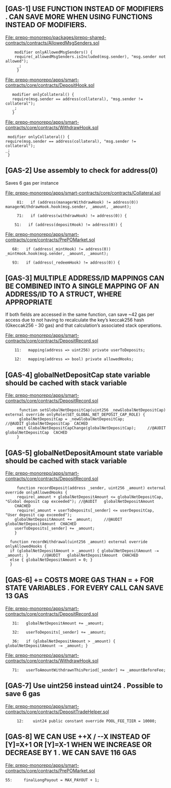 ##
## [GAS-1] USE FUNCTION INSTEAD OF MODIFIERS . CAN SAVE MORE WHEN USING FUNCTIONS INSTEAD OF MODIFIERS.

[File: prepo-monorepo/packages/prepo-shared-contracts/contracts/AllowedMsgSenders.sol](https://github.com/prepo-io/prepo-monorepo/blob/feat/2022-12-prepo/packages/prepo-shared-contracts/contracts/AllowedMsgSenders.sol)

        modifier onlyAllowedMsgSenders() {
        require(_allowedMsgSenders.isIncluded(msg.sender), "msg.sender not allowed");
         _;
         }

[File: prepo-monorepo/apps/smart-contracts/core/contracts/DepositHook.sol](https://github.com/prepo-io/prepo-monorepo/blob/feat/2022-12-prepo/apps/smart-contracts/core/contracts/DepositHook.sol)

       modifier onlyCollateral() {
       require(msg.sender == address(collateral), "msg.sender != collateral");
       _;
       }

[File: prepo-monorepo/apps/smart-contracts/core/contracts/WithdrawHook.sol](https://github.com/prepo-io/prepo-monorepo/blob/feat/2022-12-prepo/apps/smart-contracts/core/contracts/WithdrawHook.sol)

     modifier onlyCollateral() {
    require(msg.sender == address(collateral), "msg.sender != collateral");
    _;
     }

## [GAS-2]  Use assembly to check for address(0)

Saves 6 gas per instance

[File: prepo-monorepo/apps/smart-contracts/core/contracts/Collateral.sol](https://github.com/prepo-io/prepo-monorepo/blob/feat/2022-12-prepo/apps/smart-contracts/core/contracts/Collateral.sol)

         81:   if (address(managerWithdrawHook) != address(0)) managerWithdrawHook.hook(msg.sender, _amount, _amount);

         71:   if (address(withdrawHook) != address(0)) {

        51:   if (address(depositHook) != address(0)) {

[File: prepo-monorepo/apps/smart-contracts/core/contracts/PrePOMarket.sol](https://github.com/prepo-io/prepo-monorepo/blob/feat/2022-12-prepo/apps/smart-contracts/core/contracts/PrePOMarket.sol)

       68:   if (address(_mintHook) != address(0)) _mintHook.hook(msg.sender, _amount, _amount);

       93:   if (address(_redeemHook) != address(0)) {

##

## [GAS-3]  MULTIPLE ADDRESS/ID MAPPINGS CAN BE COMBINED INTO A SINGLE MAPPING OF AN ADDRESS/ID TO A STRUCT, WHERE APPROPRIATE

If both fields are accessed in the same function, can save ~42 gas per access due to not having to recalculate the key’s keccak256 hash (Gkeccak256 - 30 gas) and that calculation’s associated stack operations.


[File: prepo-monorepo/apps/smart-contracts/core/contracts/DepositRecord.sol](https://github.com/prepo-io/prepo-monorepo/blob/feat/2022-12-prepo/apps/smart-contracts/core/contracts/DepositRecord.sol)

        11:   mapping(address => uint256) private userToDeposits;

        12:   mapping(address => bool) private allowedHooks;

##

## [GAS-4]  globalNetDepositCap state variable should be cached with stack variable 


[File: prepo-monorepo/apps/smart-contracts/core/contracts/DepositRecord.sol](https://github.com/prepo-io/prepo-monorepo/blob/feat/2022-12-prepo/apps/smart-contracts/core/contracts/DepositRecord.sol)

          function setGlobalNetDepositCap(uint256 _newGlobalNetDepositCap) external override onlyRole(SET_GLOBAL_NET_DEPOSIT_CAP_ROLE) {
          globalNetDepositCap = _newGlobalNetDepositCap;              //@AUDIT globalNetDepositCap  CACHED 
         emit GlobalNetDepositCapChange(globalNetDepositCap);     //@AUDIT globalNetDepositCap  CACHED 
         } 

##

## [GAS-5]  globalNetDepositAmount  state variable should be cached with stack variable 

[File: prepo-monorepo/apps/smart-contracts/core/contracts/DepositRecord.sol](https://github.com/prepo-io/prepo-monorepo/blob/feat/2022-12-prepo/apps/smart-contracts/core/contracts/DepositRecord.sol)    


         function recordDeposit(address _sender, uint256 _amount) external override onlyAllowedHooks {
         require(_amount + globalNetDepositAmount <= globalNetDepositCap, "Global deposit cap exceeded"); //@AUDIT   globalNetDepositAmount  
        CHACHED 
         require(_amount + userToDeposits[_sender] <= userDepositCap, "User deposit cap exceeded");
        globalNetDepositAmount += _amount;     //@AUDIT   globalNetDepositAmount  CHACHED 
        userToDeposits[_sender] += _amount;
        }    

      function recordWithdrawal(uint256 _amount) external override onlyAllowedHooks {
      if (globalNetDepositAmount > _amount) { globalNetDepositAmount -= _amount; }      //@AUDIT   globalNetDepositAmount  CHACHED 
      else { globalNetDepositAmount = 0; }                  
      }
       
##

## [GAS-6]  <X> += <Y> COSTS MORE GAS THAN <X> = <X> + <Y> FOR STATE VARIABLES . FOR EVERY CALL CAN SAVE 13 GAS 

[File: prepo-monorepo/apps/smart-contracts/core/contracts/DepositRecord.sol](https://github.com/prepo-io/prepo-monorepo/blob/feat/2022-12-prepo/apps/smart-contracts/core/contracts/DepositRecord.sol)  

       31:   globalNetDepositAmount += _amount;

       32:   userToDeposits[_sender] += _amount;

       36:   if (globalNetDepositAmount > _amount) { globalNetDepositAmount -= _amount; }

[File: prepo-monorepo/apps/smart-contracts/core/contracts/WithdrawHook.sol](https://github.com/prepo-io/prepo-monorepo/blob/feat/2022-12-prepo/apps/smart-contracts/core/contracts/WithdrawHook.sol)

       71:   userToAmountWithdrawnThisPeriod[_sender] += _amountBeforeFee;

##

## [GAS-7]  Use uint256 instead uint24 . Possible to save 6 gas 

[File: prepo-monorepo/apps/smart-contracts/core/contracts/DepositTradeHelper.sol](https://github.com/prepo-io/prepo-monorepo/blob/feat/2022-12-prepo/apps/smart-contracts/core/contracts/DepositTradeHelper.sol)

         12:    uint24 public constant override POOL_FEE_TIER = 10000;

##

## [GAS-8]  WE CAN USE ++X / --X  INSTEAD OF [Y]=X+1 OR [Y]=X-1 WHEN WE INCREASE OR DECREASE BY 1 . WE CAN SAVE 116 GAS 

[File: prepo-monorepo/apps/smart-contracts/core/contracts/PrePOMarket.sol](https://github.com/prepo-io/prepo-monorepo/blob/feat/2022-12-prepo/apps/smart-contracts/core/contracts/PrePOMarket.sol)

    55:     finalLongPayout = MAX_PAYOUT + 1;

























